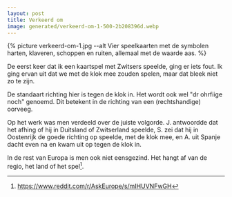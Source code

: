 ```yaml
---
layout: post
title: Verkeerd om
image: generated/verkeerd-om-1-500-2b208396d.webp
---
```


{% picture verkeerd-om-1.jpg --alt Vier speelkaarten met de symbolen harten, klaveren, schoppen en ruiten, allemaal met de waarde aas. %}

De eerst keer dat ik een kaartspel met Zwitsers speelde, ging er iets fout. Ik ging ervan uit dat we met de klok mee zouden spelen, maar dat bleek niet zo te zijn.

De standaart richting hier is tegen de klok in. Het wordt ook wel "dr ohrfiige noch" genoemd. Dit betekent in de richting van een (rechtshandige) oorveeg.

Op het werk was men verdeeld over de juiste volgorde. J. antwoordde dat het afhing of hij in Duitsland of Zwitserland speelde, S. zei dat hij in Oostenrijk de goede richting op speelde, met de klok mee, en A. uit Spanje dacht even na en kwam uit op tegen de klok in.

In de rest van Europa is men ook niet eensgezind. Het hangt af van de regio, het land of het spel[^1].

[^1]: <https://www.reddit.com/r/AskEurope/s/mIHUVNFwGH>
